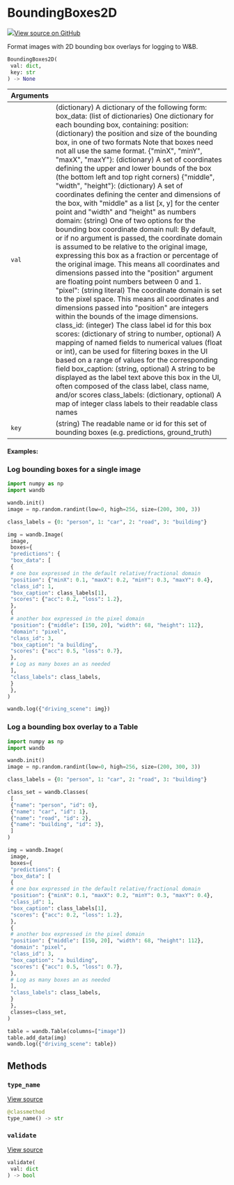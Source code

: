 # BoundingBoxes2D



[![](https://www.tensorflow.org/images/GitHub-Mark-32px.png)View source on GitHub](https://www.github.com/wandb/client/tree/c4726707ed83ebb270a2cf84c4fd17b8684ff699/wandb/sdk/data_types/helper_types/bounding_boxes_2d.py#L17-L292)



Format images with 2D bounding box overlays for logging to W&B.

```python
BoundingBoxes2D(
 val: dict,
 key: str
) -> None
```





| Arguments | |
| :--- | :--- |
| `val` | (dictionary) A dictionary of the following form: box_data: (list of dictionaries) One dictionary for each bounding box, containing: position: (dictionary) the position and size of the bounding box, in one of two formats Note that boxes need not all use the same format. {"minX", "minY", "maxX", "maxY"}: (dictionary) A set of coordinates defining the upper and lower bounds of the box (the bottom left and top right corners) {"middle", "width", "height"}: (dictionary) A set of coordinates defining the center and dimensions of the box, with "middle" as a list [x, y] for the center point and "width" and "height" as numbers domain: (string) One of two options for the bounding box coordinate domain null: By default, or if no argument is passed, the coordinate domain is assumed to be relative to the original image, expressing this box as a fraction or percentage of the original image. This means all coordinates and dimensions passed into the "position" argument are floating point numbers between 0 and 1. "pixel": (string literal) The coordinate domain is set to the pixel space. This means all coordinates and dimensions passed into "position" are integers within the bounds of the image dimensions. class_id: (integer) The class label id for this box scores: (dictionary of string to number, optional) A mapping of named fields to numerical values (float or int), can be used for filtering boxes in the UI based on a range of values for the corresponding field box_caption: (string, optional) A string to be displayed as the label text above this box in the UI, often composed of the class label, class name, and/or scores class_labels: (dictionary, optional) A map of integer class labels to their readable class names |
| `key` | (string) The readable name or id for this set of bounding boxes (e.g. predictions, ground_truth) |



#### Examples:

### Log bounding boxes for a single image

```python
import numpy as np
import wandb

wandb.init()
image = np.random.randint(low=0, high=256, size=(200, 300, 3))

class_labels = {0: "person", 1: "car", 2: "road", 3: "building"}

img = wandb.Image(
 image,
 boxes={
 "predictions": {
 "box_data": [
 {
 # one box expressed in the default relative/fractional domain
 "position": {"minX": 0.1, "maxX": 0.2, "minY": 0.3, "maxY": 0.4},
 "class_id": 1,
 "box_caption": class_labels[1],
 "scores": {"acc": 0.2, "loss": 1.2},
 },
 {
 # another box expressed in the pixel domain
 "position": {"middle": [150, 20], "width": 68, "height": 112},
 "domain": "pixel",
 "class_id": 3,
 "box_caption": "a building",
 "scores": {"acc": 0.5, "loss": 0.7},
 },
 # Log as many boxes an as needed
 ],
 "class_labels": class_labels,
 }
 },
)

wandb.log({"driving_scene": img})
```

### Log a bounding box overlay to a Table

```python
import numpy as np
import wandb

wandb.init()
image = np.random.randint(low=0, high=256, size=(200, 300, 3))

class_labels = {0: "person", 1: "car", 2: "road", 3: "building"}

class_set = wandb.Classes(
 [
 {"name": "person", "id": 0},
 {"name": "car", "id": 1},
 {"name": "road", "id": 2},
 {"name": "building", "id": 3},
 ]
)

img = wandb.Image(
 image,
 boxes={
 "predictions": {
 "box_data": [
 {
 # one box expressed in the default relative/fractional domain
 "position": {"minX": 0.1, "maxX": 0.2, "minY": 0.3, "maxY": 0.4},
 "class_id": 1,
 "box_caption": class_labels[1],
 "scores": {"acc": 0.2, "loss": 1.2},
 },
 {
 # another box expressed in the pixel domain
 "position": {"middle": [150, 20], "width": 68, "height": 112},
 "domain": "pixel",
 "class_id": 3,
 "box_caption": "a building",
 "scores": {"acc": 0.5, "loss": 0.7},
 },
 # Log as many boxes an as needed
 ],
 "class_labels": class_labels,
 }
 },
 classes=class_set,
)

table = wandb.Table(columns=["image"])
table.add_data(img)
wandb.log({"driving_scene": table})
```


## Methods

### `type_name`



[View source](https://www.github.com/wandb/client/tree/c4726707ed83ebb270a2cf84c4fd17b8684ff699/wandb/sdk/data_types/helper_types/bounding_boxes_2d.py#L216-L218)

```python
@classmethod
type_name() -> str
```




### `validate`



[View source](https://www.github.com/wandb/client/tree/c4726707ed83ebb270a2cf84c4fd17b8684ff699/wandb/sdk/data_types/helper_types/bounding_boxes_2d.py#L220-L275)

```python
validate(
 val: dict
) -> bool
```






